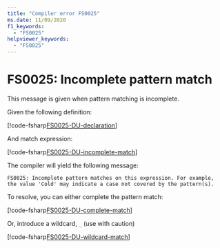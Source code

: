 ```yaml
---
title: "Compiler error FS0025"
ms.date: 11/09/2020
f1_keywords:
  - "FS0025"
helpviewer_keywords:
  - "FS0025"
---
```


# FS0025: Incomplete pattern match

This message is given when pattern matching is incomplete.

Given the following definition:

[!code-fsharp[FS0025-DU-declaration](~/samples/snippets/fsharp/compiler-messages/fs0025.fsx#L2-L6)]

And match expression:

[!code-fsharp[FS0025-DU-incomplete-match](~/samples/snippets/fsharp/compiler-messages/fs0025.fsx#L15-L17)]

The compiler will yield the following message:

```text
FS0025: Incomplete pattern matches on this expression. For example, the value 'Cold' may indicate a case not covered by the pattern(s).
```

To resolve, you can either complete the pattern match:

[!code-fsharp[FS0025-DU-complete-match](~/samples/snippets/fsharp/compiler-messages/fs0025.fsx#L9-L12)]

Or, introduce a wildcard, `_` (use with caution)

[!code-fsharp[FS0025-DU-wildcard-match](~/samples/snippets/fsharp/compiler-messages/fs0025.fsx#L20-L23)]
